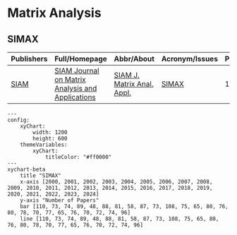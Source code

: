 # Matrix Analysis

## SIMAX

|Publishers|Full/Homepage|Abbr/About|Acronym/Issues|Period/DBLP|Top/Early|CCF|CAS|JCR|IF|Keywords/Google|
|-         |-            |-         |-             |-          |-        |-  |-  |-  |- |-              |
|[SIAM](https://epubs.siam.org)|[SIAM Journal on Matrix Analysis and Applications](https://epubs.siam.org/journal/sjmael)|[SIAM J. Matrix Anal. Appl.](https://epubs.siam.org/journal/simax/about)|[SIMAX](https://epubs.siam.org/loi/sjmael)|1980 -|False||2|Q2|2.0|[Matrix Analysis](https://www.google.com/search?q=Matrix+Analysis)|

```mermaid
---
config:
    xyChart:
        width: 1200
        height: 600
    themeVariables:
        xyChart:
            titleColor: "#ff0000"
---
xychart-beta
    title "SIMAX"
    x-axis [2000, 2001, 2002, 2003, 2004, 2005, 2006, 2007, 2008, 2009, 2010, 2011, 2012, 2013, 2014, 2015, 2016, 2017, 2018, 2019, 2020, 2021, 2022, 2023, 2024]
    y-axis "Number of Papers"
    bar [110, 73, 74, 89, 48, 88, 81, 58, 87, 73, 108, 75, 65, 80, 76, 80, 78, 70, 77, 65, 76, 70, 72, 74, 96]
    line [110, 73, 74, 89, 48, 88, 81, 58, 87, 73, 108, 75, 65, 80, 76, 80, 78, 70, 77, 65, 76, 70, 72, 74, 96]
```

